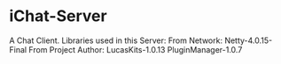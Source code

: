 iChat-Server
============

A Chat Client.
Libraries used in this Server:
From Network:
   Netty-4.0.15-Final
From Project Author:
   LucasKits-1.0.13
   PluginManager-1.0.7

